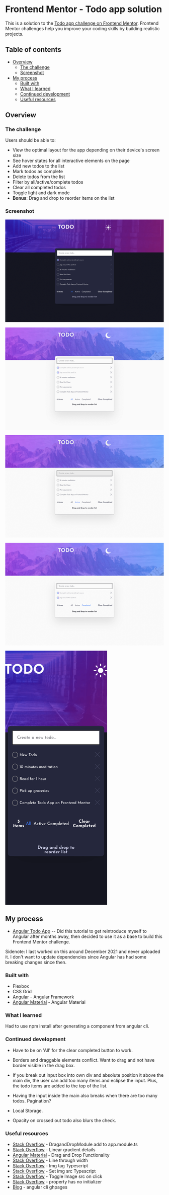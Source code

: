 # Frontend Mentor - Todo app solution

This is a solution to the [Todo app challenge on Frontend Mentor](https://www.frontendmentor.io/challenges/todo-app-Su1_KokOW). Frontend Mentor challenges help you improve your coding skills by building realistic projects. 

## Table of contents

- [Overview](#overview)
  - [The challenge](#the-challenge)
  - [Screenshot](#screenshot)
- [My process](#my-process)
  - [Built with](#built-with)
  - [What I learned](#what-i-learned)
  - [Continued development](#continued-development)
  - [Useful resources](#useful-resources)

## Overview

### The challenge

Users should be able to:

- View the optimal layout for the app depending on their device's screen size
- See hover states for all interactive elements on the page
- Add new todos to the list
- Mark todos as complete
- Delete todos from the list
- Filter by all/active/complete todos
- Clear all completed todos
- Toggle light and dark mode
- **Bonus**: Drag and drop to reorder items on the list

### Screenshot

![](frontend-mentor-todo-dark-desktop.png)

![](frontend-mentor-todo-light-desktop.png)

![](frontend-mentor-todo-active.png)

![](frontend-mentor-todo-completed.png)

![](frontend-mentor-todo-mobile-new-todo.png)

## My process

- [Angular Todo App](https://developer.mozilla.org/en-US/docs/Learn/Tools_and_testing/Client-side_JavaScript_frameworks/Angular_getting_started) -- Did this tutorial to get reintroduce myself to Angular after months away, then decided to use it as a 
base to build this Frontend Mentor challenge.

Sidenote: I last worked on this around December 2021 and never uploaded it.  I don't want to update dependencies since Angular has had some breaking changes since then.  

### Built with

- Flexbox
- CSS Grid
- [Angular](https://angular.io/) - Angular Framework
- [Angular Material](https://material.angular.io/) - Angular Material

### What I learned

Had to use npm install after generating a component from angular cli.

### Continued development

- Have to be on 'All' for the clear completed button to work.

- Borders and draggable elements conflict.  Want to drag and not have border visible in the drag box. 

- If you break out input box into own div and absolute position it above the main div, the user can add too many items and eclipse the input. Plus, the todo items are added to the top of the list.  

- Having the input inside the main also breaks when there are too many todos. Pagination?

- Local Storage.

- Opacity on crossed out todo also blurs the check.

### Useful resources

- [Stack Overflow](https://stackoverflow.com/questions/67186871/type-event-is-missing-the-following-properties-from-type-cdkdragdropstring) - DragandDropModule add to app.module.ts
- [Stack Overflow](https://stackoverflow.com/questions/37138873/issue-with-linear-gradient-on-when-using-hsl-color-definition) - Linear gradient details
- [Angular Material](https://material.angular.io/cdk/drag-drop/overview) - Drag and Drop Functionality
- [Stack Overflow](https://stackoverflow.com/questions/2539207/how-to-change-the-strike-out-line-through-thickness-in-css/16410273) - Line through width
- [Stack Overflow](https://stackoverflow.com/questions/41791933/in-typescript-what-is-the-type-of-image/41904270) - Img tag Typescript
- [Stack Overflow](https://stackoverflow.com/questions/40359561/set-image-src-in-typescript) - Set img src Typescript
- [Stack Overflow](https://stackoverflow.com/questions/45614683/toggle-image-src-on-click) - Toggle Image src on click
- [Stack Overflow](https://stackoverflow.com/questions/49699067/property-has-no-initializer-and-is-not-definitely-assigned-in-the-construc) - property has no initializer
- [Blog](https://blog.logrocket.com/deploying-single-page-angular-apps-to-github-pages/) - angular cli ghpages